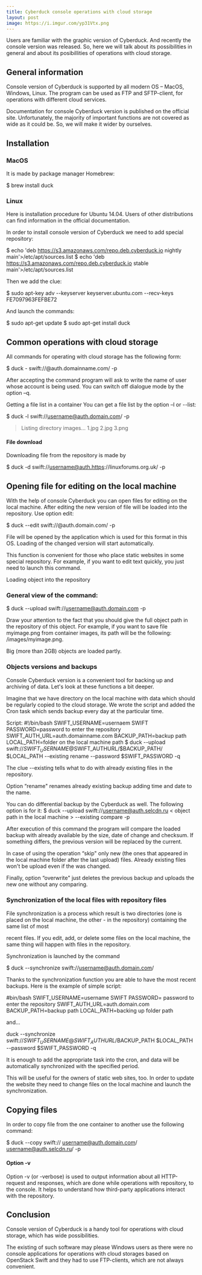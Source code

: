 ```yaml
---
title: Cyberduck console operations with cloud storage
layout: post
image: https://i.imgur.com/yp31Vtx.png
---
```


Users are familiar with the graphic version of Cyberduck. And recently the console version was released. So, here we will talk about its possibilities in general and about its posibillities of operations with cloud storage.

## General information
Console version of Cyberduck is supported by all modern OS – MacOS, Windows, Linux. The program can be used as FTP and SFTP-client, for operations with different cloud services.

Documentation for console Cyberduck version is published on the official site. Unfortunately, the majority of important functions are not covered as wide as it could be. So, we will make it wider by ourselves.

## Installation

### MacOS

It is made by package manager Homebrew:

$ brew install duck

### Linux

Here is installation procedure for Ubuntu 14.04. Users of other distributions can find information in the official documentation.

In order to install console version of Cyberduck we need to add special repository:

  $ echo 'deb https://s3.amazonaws.com/repo.deb.cyberduck.io nightly main'>/etc/apt/sources.list
  $ echo 'deb https://s3.amazonaws.com/repo.deb.cyberduck.io stable main'>/etc/apt/sources.list


Then we add the clue:

  $ sudo apt-key adv --keyserver keyserver.ubuntu.com --recv-keys FE7097963FEFBE72



And launch the commands:

  $ sudo apt-get update
  $ sudo apt-get install duck


## Common operations with cloud storage

All commands for operating with cloud storage has the following form:

  $ duck -<argument> swift://<username>@auth.domainname.com/<object path> -p<password>


After accepting the command program will ask to write the name of user whose account is being used. You can switch off dialogue mode by the option –q.

Getting a file list in a container
You can get a file list by the option –l or --list:

  $ duck -l swift://username@auth.domain.com/<container path> -p <password>

> Listing directory images…
> 1.jpg
> 2.jpg
> 3.png

#### File download

Downloading file from the repository is made by

  $ duck -d swift://username@auth.https://linuxforums.org.uk/ <file path> <file name> -p <password>

## Opening file for editing on the local machine

With the help of console Cyberduck you can open files for editing on the local machine. After editing the new version of file will be loaded into the repository. Use option edit:


  $ duck --edit swift://<username>@auth.domain.com/<file path>  -p <password>


File will be opened by the application which is used for this format in this OS. Loading of the changed version will start automatically.

This function is convenient for those who place static websites in some special repository. For example, if you want to edit text quickly, you just need to launch this command.

Loading object into the repository

### General view of the command:

  $ duck --upload swift://username@auth.domain.com <full object path in the repository> <object path in the local machine> -p <password>


Draw your attention to the fact that you should give the full object path in the repository of this object. For example, if you want to save file myimage.png from container images, its path will be the following: /images/myimage.png.

Big (more than 2GB) objects are loaded partly.

### Objects versions and backups

Console Cyberduck version is a convenient tool for backing up and archiving of data. Let's look at these functions a bit deeper.

Imagine that we have directory on the local machine with data which should be regularly copied to the cloud storage. We wrote the script and added the Cron task which sends backup every day at the particular time.

Script:
  #!/bin/bash
  SWIFT_USERNAME=usernaem
  SWIFT PASSWORD=password to enter the repository
  SWIFT_AUTH_URL=auth.domainname.com
  BACKUP_PATH=backup path
  LOCAL_PATH=folder on the local machine path
  $ duck --upload swift://$SWIFT_USERNAME@$SWIFT_AUTHURL/$BACKUP_PATH/ $LOCAL_PATH --existing rename --password $SWIFT_PASSWORD -q

The clue --existing tells what to do with already existing files in the repository.

Option “rename" renames already existing backup adding time and date to the name.

You can do differential backup by the Cyberduck as well. The following option is for it:
  $ duck --upload swift://username@auth.selcdn.ru <full object path in the repository> < object path in the local machine > --existing compare -p <password>

After execution of this command the program will compare the loaded backup with already available by the size, date of change and checksum. If something differs, the 
previous version will be replaced by the current.

In case of using the operation “skip" only new (the ones that appeared in the local machine folder after the last upload) files. Already existing files won't be upload even if the was changed.

Finally, option “overwrite" just deletes the previous backup and uploads the new one without any comparing.

### Synchronization of the local files with repository files

File synchronization is a process which result is two directories (one is placed on the local machine, the other - in the repository) containing the same list of most 

recent files. If you edit, add, or delete some files on the local machine, the same thing will happen with files in the repository.

Synchronization is launched by the command

  $ duck --synchronize swift://<username@auth.domain.com>/<folder path in the repository> <folder path on the local machine>


Thanks to the synchronization function you are able to have the most recent backups. Here is the example of simple script:

  #bin/bash
  SWIFT_USERNAME=username
  SWIFT PASSWORD= password to enter the repository
  SWIFT_AUTH_URL=auth.domain.com
  BACKUP_PATH=backup path
  LOCAL_PATH=backing up folder path

and...

  duck --synchronize swift://$SWIFT_USERNAME@SWIFT_AUTHURL/$BACKUP_PATH $LOCAL_PATH --password $SWIFT_PASSWORD -q

It is enough to add the appropriate task into the cron, and data will be automatically synchronized with the specified period.

This will be useful for the owners of static web sites, too. In order to update the website they need to change files on the local machine and launch the synchronization.

## Copying files

In order to copy file from the one container to another use the following command:

  $ duck --сopy swift:// <username@auth.domain.com>/<full file path> <username@auth.selcdn.ru>/<new place of storing path>  -p <password>

#### Option -v

Option -v (or -verbose) is used to output information about all HTTP-request and responses, which are done while operations with repository, to the console. It helps to understand how third-party applications interact with the repository.

## Conclusion

Console version of Cyberduck is a handy tool for operations with cloud storage, which has wide possibilities.

The existing of such software may please Windows users as there were no console applications for operations with cloud storages based on OpenStack Swift and they had to use FTP-clients, which are not always convenient.

